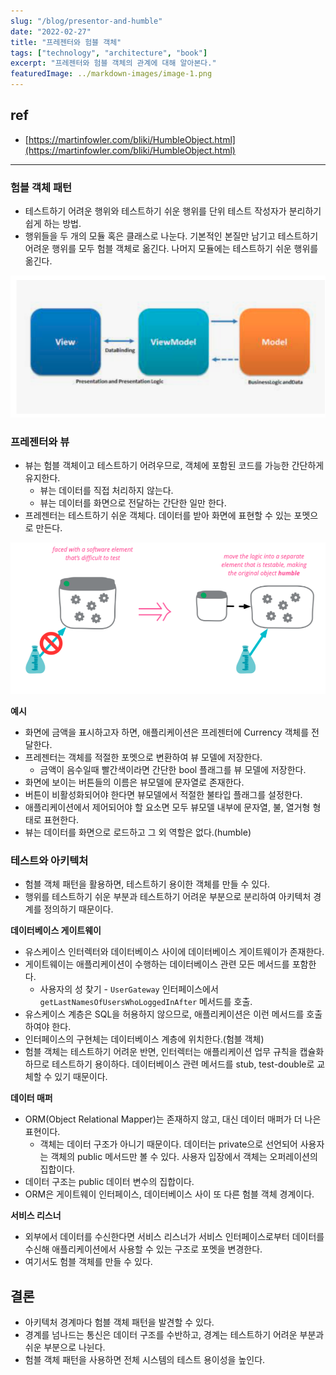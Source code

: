 ```yaml
---
slug: "/blog/presentor-and-humble"
date: "2022-02-27"
title: "프레젠터와 험블 객체"
tags: ["technology", "architecture", "book"]
excerpt: "프레젠터와 험블 객체의 관계에 대해 알아본다."
featuredImage: ../markdown-images/image-1.png
---
```


## ref

- [https://martinfowler.com/bliki/HumbleObject.html](https://martinfowler.com/bliki/HumbleObject.html)

---

### 험블 객체 패턴

- 테스트하기 어려운 행위와 테스트하기 쉬운 행위를 단위 테스트 작성자가 분리하기 쉽게 하는 방법.
- 행위들을 두 개의 모듈 혹은 클래스로 나눈다. 기본적인 본질만 남기고 테스트하기 어려운 행위를 모두 험블 객체로 옮긴다. 나머지 모듈에는 테스트하기 쉬운 행위를 옮긴다.

![image1](../markdown-images/image-1.png)

### 프레젠터와 뷰

- 뷰는 험블 객체이고 테스트하기 어려우므로, 객체에 포함된 코드를 가능한 간단하게 유지한다.
  - 뷰는 데이터를 직접 처리하지 않는다.
  - 뷰는 데이터를 화면으로 전달하는 간단한 일만 한다.
- 프레젠터는 테스트하기 쉬운 객체다. 데이터를 받아 화면에 표현할 수 있는 포멧으로 만든다.

![image2](../markdown-images/image-2.png)

**예시**

- 화면에 금액을 표시하고자 하면, 애플리케이션은 프레젠터에 Currency 객체를 전달한다.
- 프레젠터는 객체를 적절한 포멧으로 변환하여 뷰 모델에 저장한다.
  - 금액이 음수일때 빨간색이라면 간단한 bool 플래그를 뷰 모델에 저장한다.
- 화면에 보이는 버튼들의 이름은 뷰모델에 문자열로 존재한다.
- 버튼이 비활성화되어야 한다면 뷰모델에서 적절한 불타입 플래그를 설정한다.
- 애플리케이션에서 제어되어야 할 요소면 모두 뷰모델 내부에 문자열, 불, 열거형 형태로 표현한다.
- 뷰는 데이터를 화면으로 로드하고 그 외 역할은 없다.(humble)

### 테스트와 아키텍처

- 험블 객체 패턴을 활용하면, 테스트하기 용이한 객체를 만들 수 있다.
- 행위를 테스트하기 쉬운 부분과 테스트하기 어려운 부분으로 분리하여 아키텍처 경계를 정의하기 때문이다.

**데이터베이스 게이트웨이**

- 유스케이스 인터렉터와 데이터베이스 사이에 데이터베이스 게이트웨이가 존재한다.
- 게이트웨이는 애플리케이션이 수행하는 데이터베이스 관련 모든 메서드를 포함한다.
  - 사용자의 성 찾기 - `UserGateway` 인터페이스에서 `getLastNamesOfUsersWhoLoggedInAfter` 메서드를 호출.
- 유스케이스 계층은 SQL을 허용하지 않으므로, 애플리케이션은 이런 메서드를 호출하여야 한다.
- 인터페이스의 구현체는 데이터베이스 계층에 위치한다.(험블 객체)
- 험블 객체는 테스트하기 어려운 반면, 인터렉터는 애플리케이션 업무 규칙을 캡슐화하므로 테스트하기 용이하다. 데이터베이스 관련 메서드를 stub, test-double로 교체할 수 있기 때문이다.

**데이터 매퍼**

- ORM(Object Relational Mapper)는 존재하지 않고, 대신 데이터 매퍼가 더 나은 표현이다.
  - 객체는 데이터 구조가 아니기 때문이다. 데이터는 private으로 선언되어 사용자는 객체의 public 메서드만 볼 수 있다. 사용자 입장에서 객체는 오퍼레이션의 집합이다.
- 데이터 구조는 public 데이터 변수의 집합이다.
- ORM은 게이트웨이 인터페이스, 데이터베이스 사이 또 다른 험블 객체 경계이다.

**서비스 리스너**

- 외부에서 데이터를 수신한다면 서비스 리스너가 서비스 인터페이스로부터 데이터를 수신해 애플리케이션에서 사용할 수 있는 구조로 포멧을 변경한다.
- 여기서도 험블 객체를 만들 수 있다.

## 결론

- 아키텍처 경계마다 험블 객체 패턴을 발견할 수 있다.
- 경계를 넘나드는 통신은 데이터 구조를 수반하고, 경계는 테스트하기 어려운 부분과 쉬운 부분으로 나뉜다.
- 험블 객체 패턴을 사용하면 전체 시스템의 테스트 용이성을 높인다.
